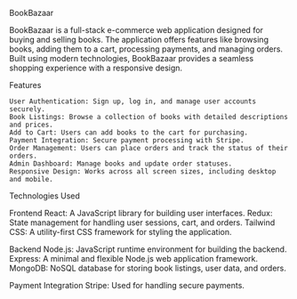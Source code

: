 BookBazaar

BookBazaar is a full-stack e-commerce web application designed for buying and selling books. The application offers features like browsing books, adding them to a cart, processing payments, and managing orders. Built using modern technologies, BookBazaar provides a seamless shopping experience with a responsive design.

Features

    User Authentication: Sign up, log in, and manage user accounts securely.
    Book Listings: Browse a collection of books with detailed descriptions and prices.
    Add to Cart: Users can add books to the cart for purchasing.
    Payment Integration: Secure payment processing with Stripe.
    Order Management: Users can place orders and track the status of their orders.
    Admin Dashboard: Manage books and update order statuses.
    Responsive Design: Works across all screen sizes, including desktop and mobile.

Technologies Used

Frontend
React: A JavaScript library for building user interfaces.
Redux: State management for handling user sessions, cart, and orders.
Tailwind CSS: A utility-first CSS framework for styling the application.

Backend
Node.js: JavaScript runtime environment for building the backend.
Express: A minimal and flexible Node.js web application framework.
MongoDB: NoSQL database for storing book listings, user data, and orders.

Payment Integration
Stripe: Used for handling secure payments.
